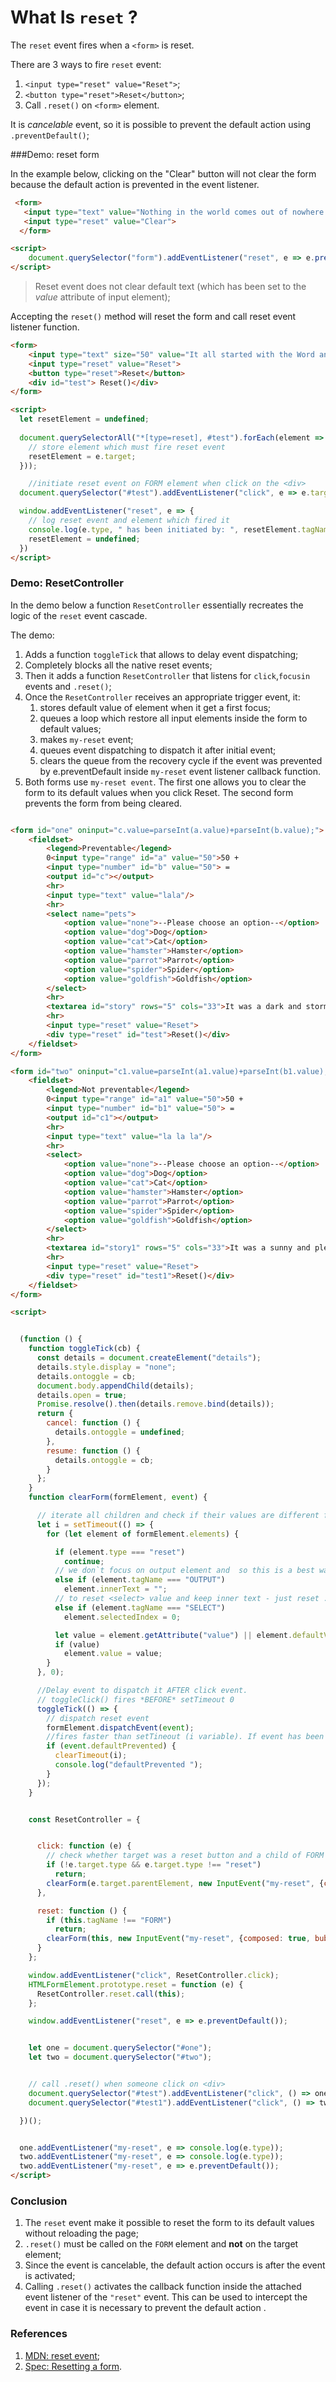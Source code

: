 # What Is `reset` ?

The `reset` event fires when a `<form>` is reset.

There are 3 ways to fire `reset` event:
1. `<input type="reset" value="Reset">`;
2. `<button type="reset">Reset</button>`;
3. Call `.reset()` on `<form>` element.
 
 It is _cancelable_ event, so it is possible to prevent the default action using `.preventDefault()`;

###Demo: reset form

In the example below, clicking on the "Clear" button will not clear the form because the default action is prevented in the event listener.

```html
 <form>
   <input type="text" value="Nothing in the world comes out of nowhere and goes nowhere... "> 
   <input type="reset" value="Clear"> 
  </form>

<script>
    document.querySelector("form").addEventListener("reset", e => e.preventDefault());
</script>
```

> Reset event does not clear default text (which has been set to the _value_ attribute of input element);

Accepting the `reset()` method will reset the form and call reset event listener function.

```html
<form>
    <input type="text" size="50" value="It all started with the Word and ends with the Word..."/>
    <input type="reset" value="Reset">
    <button type="reset">Reset</button>
    <div id="test"> Reset()</div>
</form>

<script>
  let resetElement = undefined;
    
  document.querySelectorAll("*[type=reset], #test").forEach(element => element.addEventListener("click", e => {
    // store element which must fire reset event
    resetElement = e.target;
  }));

    //initiate reset event on FORM element when click on the <div>
  document.querySelector("#test").addEventListener("click", e => e.target.parentNode.reset());

  window.addEventListener("reset", e => {
    // log reset event and element which fired it
    console.log(e.type, " has been initiated by: ", resetElement.tagName);
    resetElement = undefined;
  })
</script>
```

### Demo: ResetController

In the demo below a function `ResetController` essentially recreates the logic of the `reset` event cascade. 

The demo:

1. Adds a function `toggleTick` that allows to delay event dispatching;
2. Completely blocks all the native reset events;
3. Then it adds a function `ResetController` that listens for `click`,`focusin` events and `.reset()`;
4. Once the `ResetController` receives an appropriate trigger event, it:
    1. stores default value of element when it get a first focus;
    2. queues a loop which restore all input elements inside the form to default values;
    3. makes `my-reset` event;
    3. queues event dispatching to dispatch it after initial event;
    4. clears the queue from the recovery cycle if the event was prevented by e.preventDefault inside `my-reset` event listener callback function.
5. Both forms use `my-reset event`. The first one allows you to clear the form to its default values when you click Reset. The second form prevents the form from being cleared.    

```html

<form id="one" oninput="c.value=parseInt(a.value)+parseInt(b.value);">
    <fieldset>
        <legend>Preventable</legend>
        0<input type="range" id="a" value="50">50 +
        <input type="number" id="b" value="50"> =
        <output id="c"></output>
        <hr>
        <input type="text" value="lala"/>
        <hr>
        <select name="pets">
            <option value="none">--Please choose an option--</option>
            <option value="dog">Dog</option>
            <option value="cat">Cat</option>
            <option value="hamster">Hamster</option>
            <option value="parrot">Parrot</option>
            <option value="spider">Spider</option>
            <option value="goldfish">Goldfish</option>
        </select>
        <hr>
        <textarea id="story" rows="5" cols="33">It was a dark and stormy night...</textarea>
        <hr>
        <input type="reset" value="Reset">
        <div type="reset" id="test">Reset()</div>
    </fieldset>
</form>

<form id="two" oninput="c1.value=parseInt(a1.value)+parseInt(b1.value);">
    <fieldset>
        <legend>Not preventable</legend>
        0<input type="range" id="a1" value="50">50 +
        <input type="number" id="b1" value="50"> =
        <output id="c1"></output>
        <hr>
        <input type="text" value="la la la"/>
        <hr>
        <select>
            <option value="none">--Please choose an option--</option>
            <option value="dog">Dog</option>
            <option value="cat">Cat</option>
            <option value="hamster">Hamster</option>
            <option value="parrot">Parrot</option>
            <option value="spider">Spider</option>
            <option value="goldfish">Goldfish</option>
        </select>
        <hr>
        <textarea id="story1" rows="5" cols="33">It was a sunny and pleasure day...</textarea>
        <hr>
        <input type="reset" value="Reset">
        <div type="reset" id="test1">Reset()</div>
    </fieldset>
</form>

<script>


  (function () {
    function toggleTick(cb) {
      const details = document.createElement("details");
      details.style.display = "none";
      details.ontoggle = cb;
      document.body.appendChild(details);
      details.open = true;
      Promise.resolve().then(details.remove.bind(details));
      return {
        cancel: function () {
          details.ontoggle = undefined;
        },
        resume: function () {
          details.ontoggle = cb;
        }
      };
    }
    function clearForm(formElement, event) {

      // iterate all children and check if their values are different from default values
      let i = setTimeout(() => {
        for (let element of formElement.elements) {

          if (element.type === "reset")
            continue;
          // we don`t focus on output element and  so this is a best way to clear it
          else if (element.tagName === "OUTPUT")
            element.innerText = "";
          // to reset <select> value and keep inner text - just reset .selectedIndex property
          else if (element.tagName === "SELECT")
            element.selectedIndex = 0;

          let value = element.getAttribute("value") || element.defaultValue;
          if (value)
            element.value = value;
        }
      }, 0);

      //Delay event to dispatch it AFTER click event.
      // toggleClick() fires *BEFORE* setTimeout 0
      toggleTick(() => {
        // dispatch reset event
        formElement.dispatchEvent(event);
        //fires faster than setTineout (i variable). If event has been prevent - clear timeout to avoid form resetting
        if (event.defaultPrevented) {
          clearTimeout(i);
          console.log("defaultPrevented ");
        }
      });
    }


    const ResetController = {


      click: function (e) {
        // check whether target was a reset button and a child of FORM element and is an <input>. It is ok, because only <input>s has .type property
        if (!e.target.type && e.target.type !== "reset")
          return;
        clearForm(e.target.parentElement, new InputEvent("my-reset", {composed: true, bubbles: true, cancelable: true}));
      },

      reset: function () {
        if (this.tagName !== "FORM")
          return;
        clearForm(this, new InputEvent("my-reset", {composed: true, bubbles: true, cancelable: true}))
      }
    };

    window.addEventListener("click", ResetController.click);
    HTMLFormElement.prototype.reset = function (e) {
      ResetController.reset.call(this);
    };

    window.addEventListener("reset", e => e.preventDefault());


    let one = document.querySelector("#one");
    let two = document.querySelector("#two");


    // call .reset() when someone click on <div>
    document.querySelector("#test").addEventListener("click", () => one.reset());
    document.querySelector("#test1").addEventListener("click", () => two.reset());

  })();


  one.addEventListener("my-reset", e => console.log(e.type));
  two.addEventListener("my-reset", e => console.log(e.type));
  two.addEventListener("my-reset", e => e.preventDefault());
</script>
```

### Conclusion

1. The `reset` event make it possible to reset the form to its default values without reloading the page;
2. `.reset()` must be called on the `FORM` element and **not** on the target element; 
3. Since the event is cancelable, the default action  occurs is after the event is activated;
4. Calling `.reset()` activates the callback function inside the attached event listener of the `"reset"` event. This can be used to intercept the event in case it is necessary to prevent the default action .

### References 
1. [MDN: reset event](https://developer.mozilla.org/en-US/docs/Web/API/HTMLFormElement/reset_event);
2. [Spec: Resetting a form](https://www.w3.org/TR/html51/sec-forms.html#resetting-a-form).
